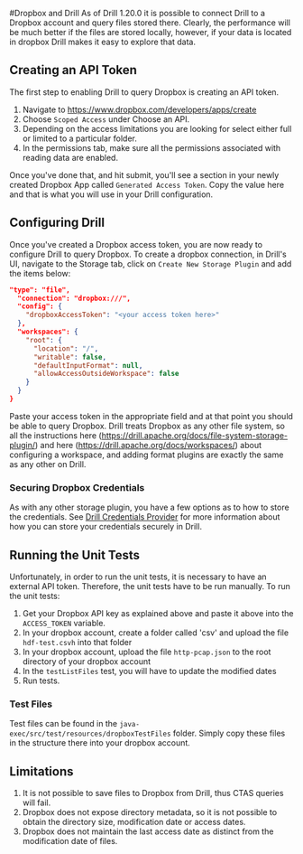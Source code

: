 #Dropbox and Drill
As of Drill 1.20.0 it is possible to connect Drill to a Dropbox account and query files stored there.  Clearly, the performance will be much better if the files are stored 
locally, however, if your data is located in dropbox Drill makes it easy to explore that data.

## Creating an API Token
The first step to enabling Drill to query Dropbox is creating an API token.
1. Navigate to https://www.dropbox.com/developers/apps/create
2. Choose `Scoped Access` under Choose an API. 
3. Depending on the access limitations you are looking for select either full or limited to a particular folder.
4. In the permissions tab, make sure all the permissions associated with reading data are enabled.  

Once you've done that, and hit submit, you'll see a section in your newly created Dropbox App called `Generated Access Token`.  Copy the value here and that is what you will 
use in your Drill configuration.

## Configuring Drill
Once you've created a Dropbox access token, you are now ready to configure Drill to query Dropbox.  To create a dropbox connection, in Drill's UI, navigate to the Storage tab, 
click on `Create New Storage Plugin` and add the items below:

```json
"type": "file",
  "connection": "dropbox:///",
  "config": {
    "dropboxAccessToken": "<your access token here>"
  },
  "workspaces": {
    "root": {
      "location": "/",
      "writable": false,
      "defaultInputFormat": null,
      "allowAccessOutsideWorkspace": false
    }
  }
}
```
Paste your access token in the appropriate field and at that point you should be able to query Dropbox.  Drill treats Dropbox as any other file system, so all the instructions 
here (https://drill.apache.org/docs/file-system-storage-plugin/) and here (https://drill.apache.org/docs/workspaces/)
about configuring a workspace, and adding format plugins are exactly the same as any other on Drill.

### Securing Dropbox Credentials
As with any other storage plugin, you have a few options as to how to store the credentials. See [Drill Credentials Provider](./PluginCredentialsProvider.md) for more 
information about how you can store your credentials securely in Drill. 

## Running the Unit Tests
Unfortunately, in order to run the unit tests, it is necessary to have an external API token.  Therefore, the unit tests have to be run manually.  To run the unit tests:

1.  Get your Dropbox API key as explained above and paste it above into the `ACCESS_TOKEN` variable.
2.  In your dropbox account, create a folder called 'csv' and upload the file `hdf-test.csvh` into that folder
3.  In your dropbox account, upload the file `http-pcap.json` to the root directory of your dropbox account
4.  In the `testListFiles` test, you will have to update the modified dates
5.  Run tests.

### Test Files
Test files can be found in the `java-exec/src/test/resources/dropboxTestFiles`
folder.  Simply copy these files in the structure there into your dropbox account.

## Limitations
1. It is not possible to save files to Dropbox from Drill, thus CTAS queries will fail.
2. Dropbox does not expose directory metadata, so it is not possible to obtain the directory size, modification date or access dates. 
3. Dropbox does not maintain the last access date as distinct from the modification date of files. 
